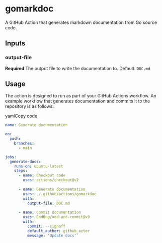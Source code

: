 # gomarkdoc

A GitHub Action that generates markdown documentation from Go source code.

## Inputs

### output-file

**Required** The output file to write the documentation to. Default: `DOC.md`

## Usage

The action is designed to run as part of your GitHub Actions workflow. An example workflow that generates documentation and commits it to the repository is as follows:

yamlCopy code

```yaml
name: Generate documentation

on:
  push:
    branches:
      - main

jobs:
  generate-docs:
    runs-on: ubuntu-latest
    steps:
      - name: Checkout code
        uses: actions/checkout@v2
  
      - name: Generate documentation
        uses: ./.github/actions/gomarkdoc
        with:
          output-file: DOC.md
  
      - name: Commit documentation
        uses: EndBug/add-and-commit@v9
        with:
          commit: --signoff
          default_author: github_actor
          message: 'Update docs'`
```